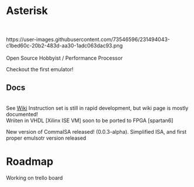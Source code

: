 # Asterisk
<br>
<br>
<img>https://user-images.githubusercontent.com/73546596/231494043-c1bed60c-20b2-483d-aa30-1adc063dac93.png</img>
<br>
<br>
Open Source Hobbyist / Performance Processor

Checkout the first emulator! 

## Docs
<br>
See <a href="github.com/trrsrobotics/Asterisk/wiki">Wiki</a>
Instruction set is still in rapid development, but wiki page is mostly documented!
<br>
Wriiten in VHDL [Xilinx ISE VM] soon to be ported to FPGA [spartan6]

New version of CommaISA released! (0.0.3-alpha). Simplified ISA, and first proper emulsotr version released

# Roadmap

Working on trello board
